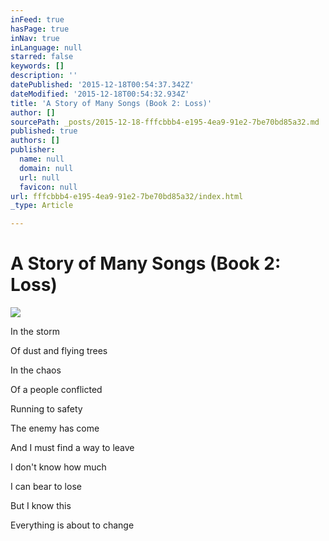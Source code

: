 ```yaml
---
inFeed: true
hasPage: true
inNav: true
inLanguage: null
starred: false
keywords: []
description: ''
datePublished: '2015-12-18T00:54:37.342Z'
dateModified: '2015-12-18T00:54:32.934Z'
title: 'A Story of Many Songs (Book 2: Loss)'
author: []
sourcePath: _posts/2015-12-18-fffcbbb4-e195-4ea9-91e2-7be70bd85a32.md
published: true
authors: []
publisher:
  name: null
  domain: null
  url: null
  favicon: null
url: fffcbbb4-e195-4ea9-91e2-7be70bd85a32/index.html
_type: Article

---
```

# A Story of Many Songs (Book 2: Loss)
![](https://the-grid-user-content.s3-us-west-2.amazonaws.com/cf3e4301-6c12-4462-b764-e32593cad82d.JPG)

In the storm

Of dust and flying trees

In the chaos

Of a people conflicted

Running to safety

The enemy has come

And I must find a way to leave

I don't know how much

I can bear to lose

But I know this

Everything is about to change